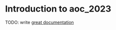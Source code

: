 # Introduction to aoc_2023

TODO: write [great documentation](http://jacobian.org/writing/what-to-write/)
